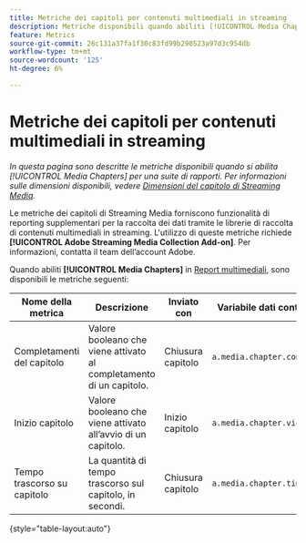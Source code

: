 ```yaml
---
title: Metriche dei capitoli per contenuti multimediali in streaming
description: Metriche disponibili quando abiliti [!UICONTROL Media Chapters] per una suite di rapporti.
feature: Metrics
source-git-commit: 26c131a37fa1f30c83fd99b290523a97d3c954db
workflow-type: tm+mt
source-wordcount: '125'
ht-degree: 6%

---
```


# Metriche dei capitoli per contenuti multimediali in streaming

*In questa pagina sono descritte le metriche disponibili quando si abilita [!UICONTROL Media Chapters] per una suite di rapporti. Per informazioni sulle dimensioni disponibili, vedere [Dimensioni del capitolo di Streaming Media](../dimensions/sm-chapters.md).*

Le metriche dei capitoli di Streaming Media forniscono funzionalità di reporting supplementari per la raccolta dei dati tramite le librerie di raccolta di contenuti multimediali in streaming. L&#39;utilizzo di queste metriche richiede **[!UICONTROL Adobe Streaming Media Collection Add-on]**. Per informazioni, contatta il team dell’account Adobe.

Quando abiliti **[!UICONTROL Media Chapters]** in [Report multimediali](/help/admin/admin/c-manage-report-suites/c-edit-report-suites/media-management.md), sono disponibili le metriche seguenti:

| Nome della metrica | Descrizione | Inviato con | Variabile dati contestuali |
| --- | --- | --- | --- |
| Completamenti del capitolo | Valore booleano che viene attivato al completamento di un capitolo. | Chiusura capitolo | `a.media.chapter.complete` |
| Inizio capitolo | Valore booleano che viene attivato all’avvio di un capitolo. | Inizio capitolo | `a.media.chapter.view` |
| Tempo trascorso su capitolo | La quantità di tempo trascorso sul capitolo, in secondi. | Chiusura capitolo | `a.media.chapter.timePlayed` |

{style="table-layout:auto"}
